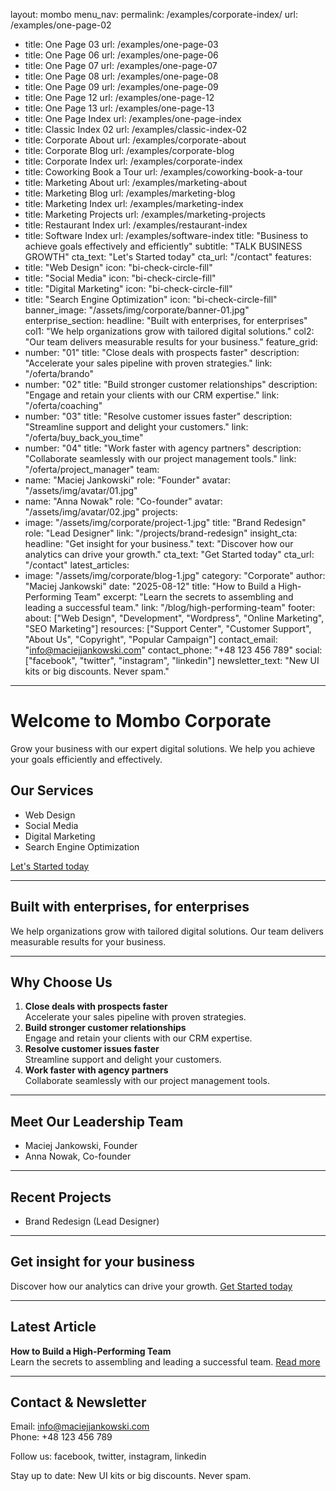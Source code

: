layout: mombo
menu_nav:
permalink: /examples/corporate-index/
    url: /examples/one-page-02
  - title: One Page 03
    url: /examples/one-page-03
  - title: One Page 06
    url: /examples/one-page-06
  - title: One Page 07
    url: /examples/one-page-07
  - title: One Page 08
    url: /examples/one-page-08
  - title: One Page 09
    url: /examples/one-page-09
  - title: One Page 12
    url: /examples/one-page-12
  - title: One Page 13
    url: /examples/one-page-13
  - title: One Page Index
    url: /examples/one-page-index
  - title: Classic Index 02
    url: /examples/classic-index-02
  - title: Corporate About
    url: /examples/corporate-about
  - title: Corporate Blog
    url: /examples/corporate-blog
  - title: Corporate Index
    url: /examples/corporate-index
  - title: Coworking Book a Tour
    url: /examples/coworking-book-a-tour
  - title: Marketing About
    url: /examples/marketing-about
  - title: Marketing Blog
    url: /examples/marketing-blog
  - title: Marketing Index
    url: /examples/marketing-index
  - title: Marketing Projects
    url: /examples/marketing-projects
  - title: Restaurant Index
    url: /examples/restaurant-index
  - title: Software Index
    url: /examples/software-index
title: "Business to achieve goals effectively and efficiently"
subtitle: "TALK BUSINESS GROWTH"
cta_text: "Let's Started today"
cta_url: "/contact"
features:
  - title: "Web Design"
    icon: "bi-check-circle-fill"
  - title: "Social Media"
    icon: "bi-check-circle-fill"
  - title: "Digital Marketing"
    icon: "bi-check-circle-fill"
  - title: "Search Engine Optimization"
    icon: "bi-check-circle-fill"
banner_image: "/assets/img/corporate/banner-01.jpg"
enterprise_section:
  headline: "Built with enterprises, for enterprises"
  col1: "We help organizations grow with tailored digital solutions."
  col2: "Our team delivers measurable results for your business."
feature_grid:
  - number: "01"
    title: "Close deals with prospects faster"
    description: "Accelerate your sales pipeline with proven strategies."
    link: "/oferta/brando"
  - number: "02"
    title: "Build stronger customer relationships"
    description: "Engage and retain your clients with our CRM expertise."
    link: "/oferta/coaching"
  - number: "03"
    title: "Resolve customer issues faster"
    description: "Streamline support and delight your customers."
    link: "/oferta/buy_back_you_time"
  - number: "04"
    title: "Work faster with agency partners"
    description: "Collaborate seamlessly with our project management tools."
    link: "/oferta/project_manager"
team:
  - name: "Maciej Jankowski"
    role: "Founder"
    avatar: "/assets/img/avatar/01.jpg"
  - name: "Anna Nowak"
    role: "Co-founder"
    avatar: "/assets/img/avatar/02.jpg"
projects:
  - image: "/assets/img/corporate/project-1.jpg"
    title: "Brand Redesign"
    role: "Lead Designer"
    link: "/projects/brand-redesign"
insight_cta:
  headline: "Get insight for your business."
  text: "Discover how our analytics can drive your growth."
  cta_text: "Get Started today"
  cta_url: "/contact"
latest_articles:
  - image: "/assets/img/corporate/blog-1.jpg"
    category: "Corporate"
    author: "Maciej Jankowski"
    date: "2025-08-12"
    title: "How to Build a High-Performing Team"
    excerpt: "Learn the secrets to assembling and leading a successful team."
    link: "/blog/high-performing-team"
footer:
  about: ["Web Design", "Development", "Wordpress", "Online Marketing", "SEO Marketing"]
  resources: ["Support Center", "Customer Support", "About Us", "Copyright", "Popular Campaign"]
  contact_email: "info@maciejjankowski.com"
  contact_phone: "+48 123 456 789"
  social: ["facebook", "twitter", "instagram", "linkedin"]
  newsletter_text: "New UI kits or big discounts. Never spam."
---

# Welcome to Mombo Corporate

Grow your business with our expert digital solutions. We help you achieve your goals efficiently and effectively.

## Our Services

- Web Design
- Social Media
- Digital Marketing
- Search Engine Optimization

[Let's Started today](/contact)

---

## Built with enterprises, for enterprises

We help organizations grow with tailored digital solutions. Our team delivers measurable results for your business.

---

## Why Choose Us

1. **Close deals with prospects faster**  
   Accelerate your sales pipeline with proven strategies.
2. **Build stronger customer relationships**  
   Engage and retain your clients with our CRM expertise.
3. **Resolve customer issues faster**  
   Streamline support and delight your customers.
4. **Work faster with agency partners**  
   Collaborate seamlessly with our project management tools.

---

## Meet Our Leadership Team

- Maciej Jankowski, Founder
- Anna Nowak, Co-founder

---

## Recent Projects

- Brand Redesign (Lead Designer)

---

## Get insight for your business

Discover how our analytics can drive your growth. [Get Started today](/examples/contact)

---

## Latest Article

**How to Build a High-Performing Team**  
Learn the secrets to assembling and leading a successful team. [Read more](/examples/blog/high-performing-team)

---

## Contact & Newsletter

Email: info@maciejjankowski.com  
Phone: +48 123 456 789

Follow us: facebook, twitter, instagram, linkedin

Stay up to date: New UI kits or big discounts. Never spam.
